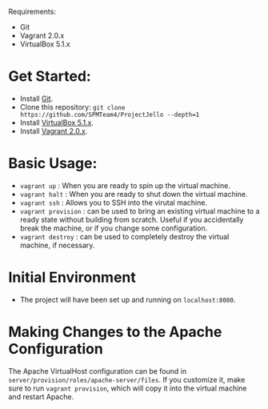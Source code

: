 Requirements:

* Git
* Vagrant 2.0.x
* VirtualBox 5.1.x

# Get Started:

* Install [Git](https://git-scm.com/).
* Clone this repository:
`git clone https://github.com/SPMTeam4/ProjectJello --depth=1`
* Install [VirtualBox 5.1.x](https://www.virtualbox.org/).
* Install [Vagrant 2.0.x](https://www.vagrantup.com/).

# Basic Usage:

* `vagrant up` :  When you are ready to spin up the virtual machine.
* `vagrant halt` : When you are ready to shut down the virtual machine.
* `vagrant ssh` : Allows you to SSH into the virutal machine.
* `vagrant provision` : can be used to bring an existing virtual machine to a ready
state without building from scratch. Useful if you accidentally break the machine,
or if you change some configuration.
* `vagrant destroy` : can be used to completely destroy the virtual machine, if necessary.

# Initial Environment

* The project will have been set up and running on `localhost:8080`.

# Making Changes to the Apache Configuration

The Apache VirtualHost configuration can be found in
`server/provision/roles/apache-server/files`. If you customize it,
make sure to run `vagrant provision`, which will copy it
into the virtual machine and restart Apache.
